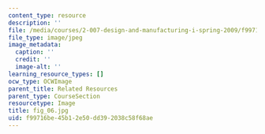 ```yaml
---
content_type: resource
description: ''
file: /media/courses/2-007-design-and-manufacturing-i-spring-2009/f99716be45b12e50dd392038c58f68ae_fig_06.jpg
file_type: image/jpeg
image_metadata:
  caption: ''
  credit: ''
  image-alt: ''
learning_resource_types: []
ocw_type: OCWImage
parent_title: Related Resources
parent_type: CourseSection
resourcetype: Image
title: fig_06.jpg
uid: f99716be-45b1-2e50-dd39-2038c58f68ae
---
```

